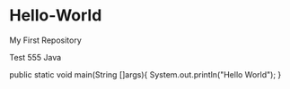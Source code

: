 # Hello-World

My First Repository

Test 555 Java

public static void main(String []args){
    System.out.println("Hello World");
}
